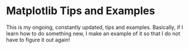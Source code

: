 # Matplotlib Tips and Examples

This is my ongoing, constantly updated, tips and examples. Basically, if I learn how to do something new, I make an example of it so that I do not have to figure it out again!
